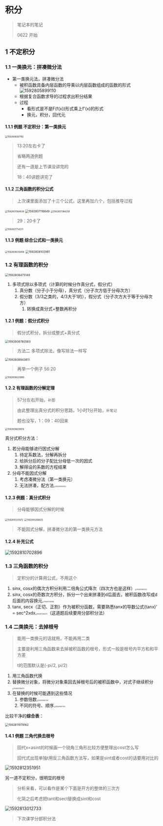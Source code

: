 # 积分

> 笔记本的笔记
>
> 0622 开始

## 1 不定积分

### 1.1 一类换元：拼凑微分法

- 第一类换元法，拼凑微分法
  - 被积函数具备内层函数的导乘以内层函数组成的函数的形式![1592805899110](C:\Users\SKHR\AppData\Roaming\Typora\typora-user-images\1592805899110.png)
  - 根据复合函数求导的过程求出积分结果
  - 过程
    - 看形式是不是F(f(x))形式乘上f'(x)的形式
    - 换元，积分，回代元

#### 1.1.1 例题 不定积分：第一类换元

<img src="C:\Users\SKHR\AppData\Roaming\Typora\typora-user-images\1592806087192.png" alt="1592806087192" style="zoom:50%;" />

> 13:20左右卡了
>
> 省略两道例题
>
> 还有一道是上节课没讲完的
>
> 18：40讲题讲完了

#### 1.1.2 三角函数的积分公式

> 上次课里面添加了十三个公式，这里再加六个，包括推导过程

<img src="C:\Users\SKHR\AppData\Roaming\Typora\typora-user-images\1592807064838.png" alt="1592807064838" style="zoom: 50%;" />

<img src="C:\Users\SKHR\AppData\Roaming\Typora\typora-user-images\1592807116649.png" alt="1592807116649" style="zoom: 67%;" />

<img src="C:\Users\SKHR\AppData\Roaming\Typora\typora-user-images\1592807364259.png" alt="1592807364259" style="zoom:50%;" />

> 29：20卡了

<img src="C:\Users\SKHR\AppData\Roaming\Typora\typora-user-images\1592807714231.png" alt="1592807714231" style="zoom: 50%;" />

#### 1.1.3 例题 综合公式和一类换元

<img src="C:\Users\SKHR\AppData\Roaming\Typora\typora-user-images\1592808035456.png" alt="1592808035456" style="zoom: 50%;" />

<img src="C:\Users\SKHR\AppData\Roaming\Typora\typora-user-images\1592808102981.png" alt="1592808102981" style="zoom:67%;" />

### 1.2 有理函数的积分

<img src="C:\Users\SKHR\AppData\Roaming\Typora\typora-user-images\1592808475149.png" alt="1592808475149" style="zoom:67%;" />

1. 多项式除以多项式（计算的时候分作真分式，假分式）
   1. 真分数（分子小于分母），真分式（分子次方低于分母次方）
   2. 假分数（3/3之类的，4/3大于1的），假分式（分子次方大于等于分母次方）
      1. 转换成真分式+整数再积分

#### 1.2.1 例题：假分式积分

> 假分式积分，拆分成整式+真分式

<img src="C:\Users\SKHR\AppData\Roaming\Typora\typora-user-images\1592808780583.png" alt="1592808780583" style="zoom:67%;" />

> 方法二 多项式除法，像写除法一样写

<img src="C:\Users\SKHR\AppData\Roaming\Typora\typora-user-images\1592808943811.png" alt="1592808943811" style="zoom:67%;" />

> 再举一个例子 56:20

<img src="C:\Users\SKHR\AppData\Roaming\Typora\typora-user-images\1592809020985.png" alt="1592809020985" style="zoom:50%;" />

#### 1.2.2 有理函数的分解定理

> 57分左右开始，`补图`
>
> 由此整理出真分式的积分思路，1小时1分开始，`补笔记`
>
> 题也没写，1：09：40回来

<img src="C:\Users\SKHR\AppData\Roaming\Typora\typora-user-images\1592809829974.png" alt="1592809829974" style="zoom:50%;" />

真分式积分方法：

1. 若分母能够进行因式分解
   1. 待定系数法，分解再拆分
   2. 给拆分后的分子配比分母低一次的因式
   3. 解得设的系数的方程结果
2. 分母不能因式分解
   1. 考虑凑微分法（第一类换元）
   2. 无法拼凑，配方法<img src="C:\Users\SKHR\AppData\Roaming\Typora\typora-user-images\1592810500452.png" alt="1592810500452" style="zoom:33%;" />

#### 1.2.3 例题：真分式积分

> 分母能够因式分解的时候

<img src="C:\Users\SKHR\AppData\Roaming\Typora\typora-user-images\1592810331972.png" alt="1592810331972" style="zoom:50%;" />

<img src="C:\Users\SKHR\AppData\Roaming\Typora\typora-user-images\1592810289425.png" alt="1592810289425" style="zoom:50%;" />

> 不能因式分解，拼凑微分法的第一类换元方法

#### 1.2.4 补充公式

![1592810702896](C:\Users\SKHR\AppData\Roaming\Typora\typora-user-images\1592810702896.png)

### 1.3 三角函数的积分

> 定积分的计算用公式，不用这个

1. sinx, cosx的偶次方积分利用二倍角公式降次（四次方也是这样）<img src="C:\Users\SKHR\AppData\Roaming\Typora\typora-user-images\1592810961323.png" alt="1592810961323" style="zoom:33%;" />
2. sinx, cosx的奇数次方积分，拆分一个出来拼凑到d后面去，被积函数改写成d后面的内容换元<img src="C:\Users\SKHR\AppData\Roaming\Typora\typora-user-images\1592811138086.png" alt="1592811138086" style="zoom:33%;" />
3. tanx, secx（正切、正割）作为被积分函数，需要熟悉tanx的导数公式(tanx)' = sec^2xdx<img src="C:\Users\SKHR\AppData\Roaming\Typora\typora-user-images\1592811380274.png" alt="1592811380274" style="zoom:33%;" />（这道题后续要用分部积分法）

### 1.4 二类换元：去掉根号

> 能用一类换元的话就用，不能再用二类
>
> 主要是利用三角函数来去掉被积函数的根号，形式一般是根号内平方和和平方差
>
> t的范围默认是(-pi/2, pi/2)

1. 用三角函数代换
2. 替换微分对象，将微分对象乘回去掉根号后的被积函数中，对式子继续积分<img src="C:\Users\SKHR\AppData\Roaming\Typora\typora-user-images\1592811768373.png" alt="1592811768373" style="zoom:33%;" />
3. 在替换的时候可能遇到这些情况
   1. 参数倍数<img src="C:\Users\SKHR\AppData\Roaming\Typora\typora-user-images\1592811807341.png" alt="1592811807341" style="zoom:33%;" />
   2. 不同的符号、顺序<img src="C:\Users\SKHR\AppData\Roaming\Typora\typora-user-images\1592811871149.png" alt="1592811871149" style="zoom:33%;" />

比较干净的**综合表**：

<img src="C:\Users\SKHR\AppData\Roaming\Typora\typora-user-images\1592811979162.png" alt="1592811979162" style="zoom: 67%;" />

#### 1.4.1 例题 三角代换去根号

> 回代x=asint的时候画一个锐角三角形比较方便整理出cost怎么写
>
> 回代式出现单独t用反三角函数方法写，如果是sint或者cost的话要用对比的

![1592812351951](C:\Users\SKHR\AppData\Roaming\Typora\typora-user-images\1592812351951.png)

另一道不定积分，很明显的根号

> 分析来看，可以看作是某个下面是开方的整体的三次方
>
> 化简之后考虑把tant和sect替换成sint和cost

![1592813012733](C:\Users\SKHR\AppData\Roaming\Typora\typora-user-images\1592813012733.png)

> 下次课学分部积分法

